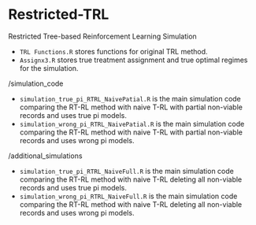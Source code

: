 # Restricted-TRL
Restricted Tree-based Reinforcement Learning Simulation

- `TRL Functions.R` stores functions for original TRL method.
- `Assignx3.R` stores true treatment assignment and true optimal regimes for the simulation.

/simulation_code
  - `simulation_true_pi_RTRL_NaivePatial.R` is the main simulation code comparing the RT-RL method with naive T-RL with partial non-viable records and uses true pi models.
  - `simulation_wrong_pi_RTRL_NaivePatial.R` is the main simulation code comparing the RT-RL method with naive T-RL with partial non-viable records and uses wrong pi models.

/additional_simulations
  - `simulation_true_pi_RTRL_NaiveFull.R` is the main simulation code comparing the RT-RL method with naive T-RL deleting all non-viable records and uses true pi models.
  - `simulation_wrong_pi_RTRL_NaiveFull.R` is the main simulation code comparing the RT-RL method with naive T-RL deleting all non-viable records and uses wrong pi models.

